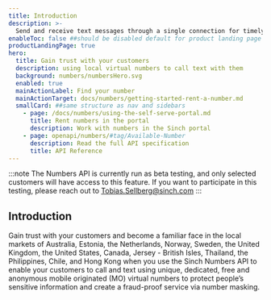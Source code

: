 ```yaml
---
title: Introduction
description: >-
  Send and receive text messages through a single connection for timely and cost efficient communications to phones around globe.
enableToc: false ##should be disabled default for product landing page
productLandingPage: true
hero:
  title: Gain trust with your customers
  description: using local virtual numbers to call text with them
  background: numbers/numbersHero.svg
  enabled: true
  mainActionLabel: Find your number
  mainActionTarget: docs/numbers/getting-started-rent-a-number.md
  smallCard: ##same structure as nav and sidebars
    - page: /docs/numbers/using-the-self-serve-portal.md
      title: Rent numbers in the portal
      description: Work with numbers in the Sinch portal
    - page: openapi/numbers/#tag/Available-Number
      description: Read the full API specification
      title: API Reference
---
```


:::note
The Numbers API is currently run as beta testing, and only selected customers will have access to this feature. If you want to participate in this testing, please reach out to [Tobias.Sellberg@sinch.com](mailto:tobias.sellberg@sinch.com)
:::

## Introduction

Gain trust with your customers and become a familiar face in the local markets of Australia, Estonia, the Netherlands, Norway, Sweden, the United Kingdom, the United States, Canada, Jersey - British Isles, Thailand, the Philippines, Chile, and Hong Kong when you use the Sinch Numbers API to enable your customers to call and text using unique, dedicated, free and anonymous mobile originated (MO) virtual numbers to protect people’s sensitive information and create a fraud-proof service via number masking.
